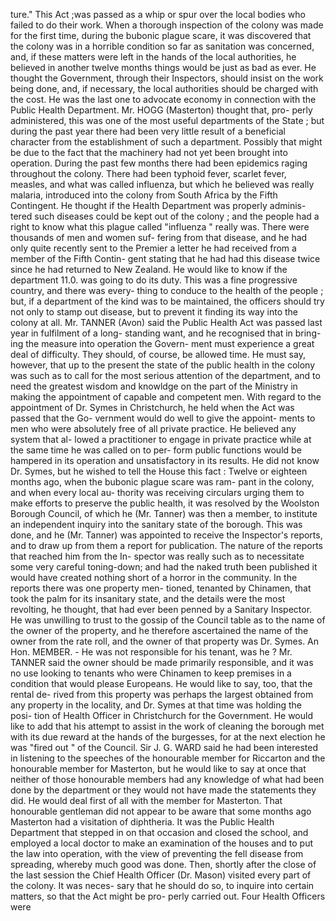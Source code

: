 ture." This Act ;was passed as a whip or spur over the local bodies who failed to do their work. When a thorough inspection of the colony was made for the first time, during the bubonic plague scare, it was discovered that the colony was in a horrible condition so far as sanitation was concerned, and, if these matters were left in the hands of the local authorities, he believed in another twelve months things would be just as bad as ever. He thought the Government, through their Inspectors, should insist on the work being done, and, if necessary, the local authorities should be charged with the cost. He was the last one to advocate economy in connection with the Public Health Department. Mr. HOGG (Masterton) thought that, pro- perly administered, this was one of the most useful departments of the State ; but during the past year there had been very little result of a beneficial character from the establishment of such a department. Possibly that might be due to the fact that the machinery had not yet been brought into operation. During the past few months there had been epidemics raging throughout the colony. There had been typhoid fever, scarlet fever, measles, and what was called influenza, but which he believed was really malaria, introduced into the colony from South Africa by the Fifth Contingent. He thought if the Health Department was properly adminis- tered such diseases could be kept out of the colony ; and the people had a right to know what this plague called "influenza " really was. There were thousands of men and women suf- fering from that disease, and he had only quite recently sent to the Premier a letter he had received from a member of the Fifth Contin- gent stating that he had had this disease twice since he had returned to New Zealand. He would like to know if the department 11.0. was going to do its duty. This was a fine progressive country, and there was every- thing to conduce to the health of the people ; but, if a department of the kind was to be maintained, the officers should try not only to stamp out disease, but to prevent it finding its way into the colony at all. Mr. TANNER (Avon) said the Public Health Act was passed last year in fulfilment of a long- standing want, and he recognised that in bring- ing the measure into operation the Govern- ment must experience a great deal of difficulty. They should, of course, be allowed time. He must say, however, that up to the present the state of the public health in the colony was such as to call for the most serious attention of the department, and to need the greatest wisdom and knowldge on the part of the Ministry in making the appointment of capable and competent men. With regard to the appointment of Dr. Symes in Christchurch, he held when the Act was passed that the Go- vernment would do well to give the appoint- ments to men who were absolutely free of all private practice. He believed any system that al- lowed a practitioner to engage in private practice while at the same time he was called on to per- form public functions would be hampered in its operation and unsatisfactory in its results. He did not know Dr. Symes, but he wished to tell the House this fact : Twelve or eighteen months ago, when the bubonic plague scare was ram- pant in the colony, and when every local au- thority was receiving circulars urging them to make efforts to preserve the public health, it was resolved by the Woolston Borough Council, of which he (Mr. Tanner) was then a member, to institute an independent inquiry into the sanitary state of the borough. This was done, and he (Mr. Tanner) was appointed to receive the Inspector's reports, and to draw up from them a report for publication. The nature of the reports that reached him from the In- spector was really such as to necessitate some very careful toning-down; and had the naked truth been published it would have created nothing short of a horror in the community. In the reports there was one property men- tioned, tenanted by Chinamen, that took the palm for its insanitary state, and the details were the most revolting, he thought, that had ever been penned by a Sanitary Inspector. He was unwilling to trust to the gossip of the Council table as to the name of the owner of the property, and he therefore ascertained the name of the owner from the rate roll, and the owner of that property was Dr. Symes. An Hon. MEMBER. - He was not responsible for his tenant, was he ? Mr. TANNER said the owner should be made primarily responsible, and it was no use looking to tenants who were Chinamen to keep premises in a condition that would please Europeans. He would like to say, too, that the rental de- rived from this property was perhaps the largest obtained from any property in the locality, and Dr. Symes at that time was holding the posi- tion of Health Officer in Christchurch for the Government. He would like to add that his attempt to assist in the work of cleaning the borough met with its due reward at the hands of the burgesses, for at the next election he was "fired out " of the Council. Sir J. G. WARD said he had been interested in listening to the speeches of the honourable member for Riccarton and the honourable member for Masterton, but he would like to say at once that neither of those honourable members had any knowledge of what had been done by the department or they would not have made the statements they did. He would deal first of all with the member for Masterton. That honourable gentleman did not appear to be aware that some months ago Masterton had a visitation of diphtheria. It was the Public Health Department that stepped in on that occasion and closed the school, and employed a local doctor to make an examination of the houses and to put the law into operation, with the view of preventing the fell disease from spreading, whereby much good was done. Then, shortly after the close of the last session the Chief Health Officer (Dr. Mason) visited every part of the colony. It was neces- sary that he should do so, to inquire into certain matters, so that the Act might be pro- perly carried out. Four Health Officers were 
